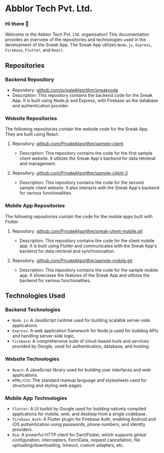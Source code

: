 
# Abblor Tech Pvt. Ltd.

### Hi there 👋
Welcome to the Abblor Tech Pvt. Ltd. organization! This documentation provides an overview of the repositories and technologies used in the development of the Sneak App. The Sneak App utilizes `Node.js`, `Express`, `Firebase`, `Flutter`, and `React`.

## Repositories

### Backend Repository
- Repository: [github.com/privateAlgorithm/sneaknode](https://github.com/abblor/sneaknode)
- Description: This repository contains the backend code for the Sneak App. It is built using Node.js and Express, with Firebase as the database and authentication provider.

### Website Repositories
The following repositories contain the website code for the Sneak App. They are built using React.

1. Repository: [github.com/PrivateAlgorithm/sample-client](https://github.com/abblor/sample-client)
   - Description: This repository contains the code for the first sample client website. It utilizes the Sneak App's backend for data retrieval and management.

2. Repository: [github.com/PrivateAlgorithm/sample-client-2](https://github.com/abblor/sample-client-2)
   - Description: This repository contains the code for the second sample client website. It also interacts with the Sneak App's backend for various functionalities.

### Mobile App Repositories
The following repositories contain the code for the mobile apps built with Flutter.

1. Repository: [github.com/PrivateAlgorithm/sneak-client-mobile.git](https://github.com/abblor/sneak-client-mobile.git)
   - Description: This repository contains the code for the client mobile app. It is built using Flutter and communicates with the Sneak App's backend for data retrieval and synchronization.

2. Repository: [github.com/PrivateAlgorithm/sample-mobile.git](https://github.com/abblor/sample-mobile.git)
   - Description: This repository contains the code for the sample mobile app. It showcases the features of the Sneak App and utilizes the backend for various functionalities.

## Technologies Used

### Backend Technologies
- `Node.js`: A JavaScript runtime used for building scalable server-side applications.
- `Express`: A web application framework for Node.js used for building APIs and handling server-side logic.
- `Firebase`: A comprehensive suite of cloud-based tools and services provided by Google, used for authentication, database, and hosting.

### Website Technologies
- `React`: A JavaScript library used for building user interfaces and web applications.
- `HTML/CSS`: The standard markup language and stylesheets used for structuring and styling web pages.

### Mobile App Technologies
- `Flutter`: A UI toolkit by Google used for building natively compiled applications for mobile, web, and desktop from a single codebase.
- `Firebase_Auth`: A Flutter plugin for Firebase Auth, enabling Android and iOS authentication using passwords, phone numbers, and identity providers.
- `Dio`: A powerful HTTP client for Dart/Flutter, which supports global configuration, interceptors, FormData, request cancellation, file    uploading/downloading, timeout, custom adapters, etc.

